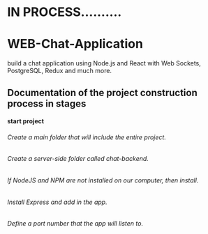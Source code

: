 # IN PROCESS..........


# WEB-Chat-Application
build a chat application using Node.js and React with Web Sockets, PostgreSQL, Redux and much more.



## Documentation of the project construction process in stages
#### start project
###### Create a main folder that will include the entire project.
###### Create a server-side folder called chat-backend.
###### If NodeJS and NPM are not installed on our computer, then install.
###### Install Express and add in the app.
###### Define a port number that the app will listen to.
###### 

